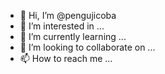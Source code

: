 - 👋 Hi, I’m @pengujicoba
- 👀 I’m interested in ...
- 🌱 I’m currently learning ...
- 💞️ I’m looking to collaborate on ...
- 📫 How to reach me ...

<!---
pengujicoba/pengujicoba is a ✨ special ✨ repository because its `README.md` (this file) appears on your GitHub profile.
You can click the Preview link to take a look at your changes.
--->
